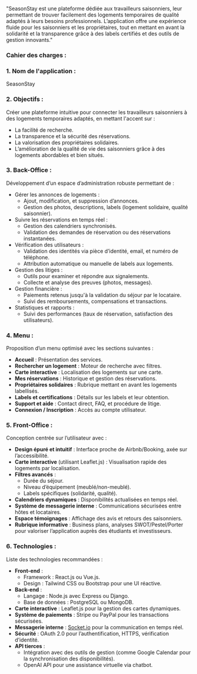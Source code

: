 "SeasonStay est une plateforme dédiée aux travailleurs saisonniers, leur permettant de trouver facilement des logements temporaires de qualité adaptés à leurs besoins professionnels. L’application offre une expérience fluide pour les saisonniers et les propriétaires, tout en mettant en avant la solidarité et la transparence grâce à des labels certifiés et des outils de gestion innovants."

### Cahier des charges :

### 1. **Nom de l'application :**

SeasonStay

### 2. **Objectifs :**

Créer une plateforme intuitive pour connecter les travailleurs saisonniers à des logements temporaires adaptés, en mettant l'accent sur :

- La facilité de recherche.
- La transparence et la sécurité des réservations.
- La valorisation des propriétaires solidaires.
- L’amélioration de la qualité de vie des saisonniers grâce à des logements abordables et bien situés.

### 3. **Back-Office :**

Développement d’un espace d’administration robuste permettant de :

- Gérer les annonces de logements :
    - Ajout, modification, et suppression d’annonces.
    - Gestion des photos, descriptions, labels (logement solidaire, qualité saisonnier).
- Suivre les réservations en temps réel :
    - Gestion des calendriers synchronisés.
    - Validation des demandes de réservation ou des réservations instantanées.
- Vérification des utilisateurs :
    - Validation des identités via pièce d’identité, email, et numéro de téléphone.
    - Attribution automatique ou manuelle de labels aux logements.
- Gestion des litiges :
    - Outils pour examiner et répondre aux signalements.
    - Collecte et analyse des preuves (photos, messages).
- Gestion financière :
    - Paiements retenus jusqu'à la validation du séjour par le locataire.
    - Suivi des remboursements, compensations et transactions.
- Statistiques et rapports :
    - Suivi des performances (taux de réservation, satisfaction des utilisateurs).

### 4. **Menu :**

Proposition d’un menu optimisé avec les sections suivantes :

- **Accueil** : Présentation des services.
- **Rechercher un logement** : Moteur de recherche avec filtres.
- **Carte interactive** : Localisation des logements sur une carte.
- **Mes réservations** : Historique et gestion des réservations.
- **Propriétaires solidaires** : Rubrique mettant en avant les logements labellisés.
- **Labels et certifications** : Détails sur les labels et leur obtention.
- **Support et aide** : Contact direct, FAQ, et procédure de litige.
- **Connexion / Inscription** : Accès au compte utilisateur.

### 5. **Front-Office :**

Conception centrée sur l’utilisateur avec :

- **Design épuré et intuitif** : Interface proche de Airbnb/Booking, axée sur l’accessibilité.
- **Carte interactive** (utilisant Leaflet.js) : Visualisation rapide des logements par localisation.
- **Filtres avancés** :
    - Durée du séjour.
    - Niveau d’équipement (meublé/non-meublé).
    - Labels spécifiques (solidarité, qualité).
- **Calendriers dynamiques** : Disponibilités actualisées en temps réel.
- **Système de messagerie interne** : Communications sécurisées entre hôtes et locataires.
- **Espace témoignages** : Affichage des avis et retours des saisonniers.
- **Rubrique informative** : Business plans, analyses SWOT/Pestel/Porter pour valoriser l’application auprès des étudiants et investisseurs.

### 6. **Technologies :**

Liste des technologies recommandées :

- **Front-end** :
    - Framework : React.js ou Vue.js.
    - Design : Tailwind CSS ou Bootstrap pour une UI réactive.
- **Back-end** :
    - Langage : Node.js avec Express ou Django.
    - Base de données : PostgreSQL ou MongoDB.
- **Carte interactive** : Leaflet.js pour la gestion des cartes dynamiques.
- **Système de paiements** : Stripe ou PayPal pour les transactions sécurisées.
- **Messagerie interne** : [Socket.io](http://socket.io/) pour la communication en temps réel.
- **Sécurité** : OAuth 2.0 pour l’authentification, HTTPS, vérification d’identité.
- **API tierces** :
    - Intégration avec des outils de gestion (comme Google Calendar pour la synchronisation des disponibilités).
    - OpenAI API pour une assistance virtuelle via chatbot.